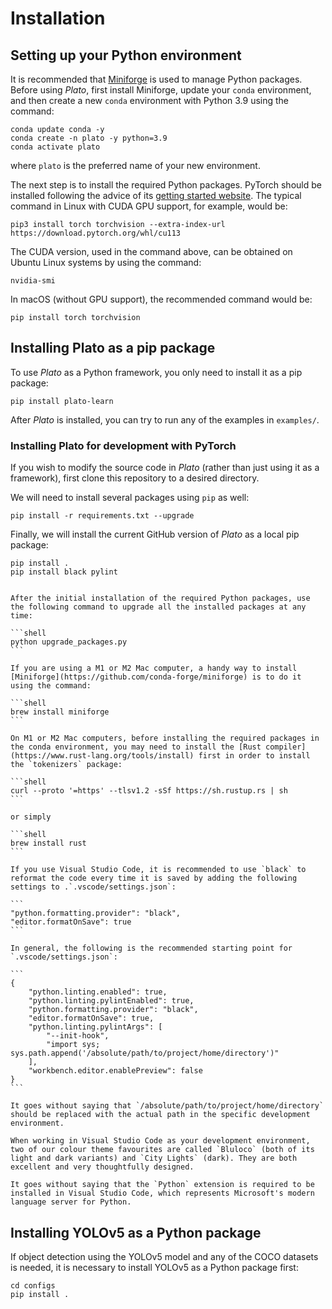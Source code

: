 # Installation

## Setting up your Python environment

It is recommended that [Miniforge](https://github.com/conda-forge/miniforge) is used to manage Python packages. Before using *Plato*, first install Miniforge, update your `conda` environment, and then create a new `conda` environment with Python 3.9 using the command:

```shell
conda update conda -y
conda create -n plato -y python=3.9
conda activate plato
```

where `plato` is the preferred name of your new environment.

The next step is to install the required Python packages. PyTorch should be installed following the advice of its [getting started website](https://pytorch.org/get-started/locally/). The typical command in Linux with CUDA GPU support, for example, would be:

```shell
pip3 install torch torchvision --extra-index-url https://download.pytorch.org/whl/cu113
```

The CUDA version, used in the command above, can be obtained on Ubuntu Linux systems by using the command:

```shell
nvidia-smi
```

In macOS (without GPU support), the recommended command would be:

```shell
pip install torch torchvision
```

## Installing Plato as a pip package

To use *Plato* as a Python framework, you only need to install it as a pip package:

```shell
pip install plato-learn
```

After *Plato* is installed, you can try to run any of the examples in `examples/`.

### Installing Plato for development with PyTorch

If you wish to modify the source code in *Plato* (rather than just using it as a framework), first clone this repository to a desired directory.

We will need to install several packages using `pip` as well:

```shell
pip install -r requirements.txt --upgrade
```

Finally, we will install the current GitHub version of *Plato* as a local pip package:

```shell
pip install .
pip install black pylint
```

````{tip}

After the initial installation of the required Python packages, use the following command to upgrade all the installed packages at any time:

```shell
python upgrade_packages.py
```

If you are using a M1 or M2 Mac computer, a handy way to install [Miniforge](https://github.com/conda-forge/miniforge) is to do it using the command:

```shell
brew install miniforge
```

On M1 or M2 Mac computers, before installing the required packages in the conda environment, you may need to install the [Rust compiler](https://www.rust-lang.org/tools/install) first in order to install the `tokenizers` package:

```shell
curl --proto '=https' --tlsv1.2 -sSf https://sh.rustup.rs | sh
```

or simply

```shell
brew install rust
```

If you use Visual Studio Code, it is recommended to use `black` to reformat the code every time it is saved by adding the following settings to .`.vscode/settings.json`:

```
"python.formatting.provider": "black", 
"editor.formatOnSave": true
```

In general, the following is the recommended starting point for `.vscode/settings.json`:

```
{
	"python.linting.enabled": true,
	"python.linting.pylintEnabled": true,
	"python.formatting.provider": "black", 
	"editor.formatOnSave": true,
	"python.linting.pylintArgs": [
	    "--init-hook",
	    "import sys; sys.path.append('/absolute/path/to/project/home/directory')"
	],
	"workbench.editor.enablePreview": false
}
```

It goes without saying that `/absolute/path/to/project/home/directory` should be replaced with the actual path in the specific development environment.

When working in Visual Studio Code as your development environment, two of our colour theme favourites are called `Bluloco` (both of its light and dark variants) and `City Lights` (dark). They are both excellent and very thoughtfully designed.

It goes without saying that the `Python` extension is required to be installed in Visual Studio Code, which represents Microsoft's modern language server for Python.

````

## Installing YOLOv5 as a Python package

If object detection using the YOLOv5 model and any of the COCO datasets is needed, it is necessary to install YOLOv5 as a Python package first:

```shell
cd configs
pip install .
```
